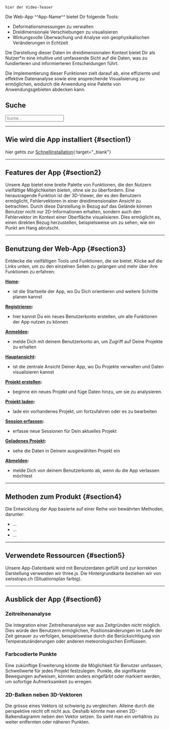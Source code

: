 ```
hier der Video-Teaser
```

Die Web-App ^^App-Name^^ bietet Dir folgende Tools:

- Deformationsmessungen zu verwalten
- Dreidimensionale Verschiebungen zu visualisieren
- Wirkungsvolle Überwachung und Analyse von geophysikalischen Veränderungen in Echtzeit

Die Darstellung dieser Daten im dreidimensionalen Kontext bietet Dir als Nutzer\*in eine intuitive und umfassende Sicht auf die Daten, was zu fundierteren und informierteren Entscheidungen führt.

Die Implementierung dieser Funktionen zielt darauf ab, eine effiziente und effektive Datenanalyse sowie eine ansprechende Visualisierung zu ermöglichen, wodurch die Anwendung eine Palette von Anwendungsgebieten abdecken kann.

## Suche

<div id="search-container">
    <input type="text" id="search-input" placeholder="Suche...">
    <ul id="search-results"></ul>
</div>

<script src="https://cdn.jsdelivr.net/npm/lunr/lunr.min.js"></script>
<script src="search.js"></script>

---

## Wie wird die App installiert {#section1}

hier gehts zur [Schnellinstallation](https://github.com/FabianRuefenacht/6230_FRNMLW/?tab=readme-ov-file#schnellinstallation){:target="\_blank"}

---

## Features der App {#section2}

Unsere App bietet eine breite Palette von Funktionen, die den Nutzern vielfältige Möglichkeiten bieten, ohne sie zu überfordern. Eine herausragende Funktion ist der 3D-Viewer, der es den Benutzern ermöglicht, Fehlervektoren in einer dreidimensionalen Ansicht zu betrachten. Durch diese Darstellung in Bezug auf das Gelände können Benutzer nicht nur 2D-Informationen erhalten, sondern auch den Fehlervektor im Kontext einer Oberfläche visualisieren. Dies ermöglicht es, einen direkten Bezug herzustellen, beispielsweise um zu sehen, wie ein Punkt am Hang abrutscht.

---

## Benutzung der Web-App {#section3}

Entdecke die vielfältigen Tools und Funktionen, die sie bietet. Klicke auf die Links unten, um zu den einzelnen Seiten zu gelangen und mehr über ihre Funktionen zu erfahren:

**[Home](home.html):**

- ist die Startseite der App, wo Du Dich orientieren und weitere Schritte planen kannst

**[Registrieren](register.html):**

- hier kannst Du ein neues Benutzerkonto erstellen, um alle Funktionen der App nutzen zu können

**[Anmelden](login.html):**

- melde Dich mit deinem Benutzerkonto an, um Zugriff auf Deine Projekte zu erhalten

**[Hauptansicht](main_view.html):**

- ist die zentrale Ansicht Deiner App, wo Du Projekte verwalten und Daten visualisieren kannst

**[Projekt erstellen](create_project.html):**

- beginne ein neues Projekt und füge Daten hinzu, um sie zu analysieren.

**[Projekt laden](load_project.html):**

- lade ein vorhandenes Projekt, um fortzufahren oder es zu bearbeiten

**[Session erfassen](capture_session.html):**

- erfasse neue Sessionen für Dein aktuelles Projekt

**[Geladenes Projekt](current_project.html):**

- sehe die Daten in Deinem ausgewählten Projekt ein

**[Abmelden](logout.html):**

- melde Dich von deinem Benutzerkonto ab, wenn du die App verlassen möchtest

---

## Methoden zum Produkt {#section4}

Die Entwicklung der App basierte auf einer Reihe von bewährten Methoden, darunter:

- ...
- ...
- ...

---

## Verwendete Ressourcen {#section5}

Unsere App-Datenbank wird mit Benutzerdaten gefüllt und zur korrekten Darstellung verwenden wir three.js. Die Hintergrundkarte beziehen wir von swisstopo.ch (Situationsplan farbig).

---

## Ausblick der App {#section6}

### Zeitreihenanalyse

Die Integration einer Zeitreihenanalyse war aus Zeitgründen nicht möglich. Dies würde den Benutzern ermöglichen, Positionsänderungen im Laufe der Zeit genauer zu verfolgen, beispielsweise durch die Berücksichtigung von Temperaturänderungen oder anderen meteorologischen Einflüssen.

### Farbcodierte Punkte

Eine zukünftige Erweiterung könnte die Möglichkeit für Benutzer umfassen, Schwellwerte für jedes Projekt festzulegen. Punkte, die signifikante Bewegungen aufweisen, könnten anders eingefärbt oder markiert werden, um sofortige Aufmerksamkeit zu erregen.

### 2D-Balken neben 3D-Vektoren

Die grösse eines Vektors ist schwierig zu vergleichen. Alleine durch die perspektive reicht oft nicht aus. Deshalb könnte man einen 2D-Balkendiagramm neben den Vektor setzen. So sieht man ein verhältnis zu weiter entfernten oder näheren Punkten.
